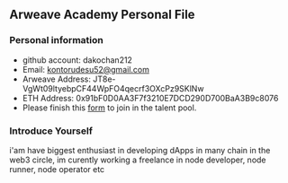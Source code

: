 ## Arweave Academy Personal File

### Personal information

- github account: dakochan212
- Email: kontorudesu52@gmail.com
- Arweave Address: JT8e-VgWt09ltyebpCF44WpFO4qecrf3OXcPz9SKlNw
- ETH Address: 0x91bF0D0AA3F7f3210E7DCD290D700BaA3B9c8076
- Please finish this [form](https://docs.google.com/forms/d/e/1FAIpQLSfWA5fIIcBgmRppm3jNz5vmf9Mai_QMVil-2pO4r7YKn_Zhtw/viewform?usp=sf_link) to join in the talent pool.

### Introduce Yourself
 i'am have biggest enthusiast in developing dApps in many chain in the web3 circle, im curently working a freelance in node developer, node runner, node operator etc

